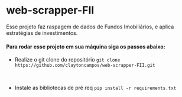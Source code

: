 # web-scrapper-FII
Esse projeto faz raspagem de dados de Fundos Imobiliários, e aplica  estratégias de investimentos.

#### Para rodar esse projeto em sua máquina siga os passos abaixo:

* Realize o git clone do repositório 
`git clone https://github.com/claytoncampos/web-scrapper-FII.git`
</br>

* Instale as bibliotecas de pré req 
`pip install -r requirements.txt`
</br>